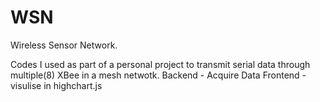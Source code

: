 # WSN
Wireless Sensor Network.

Codes I used as part of a personal project to transmit serial data through multiple(8) XBee in a mesh netwotk.
Backend - Acquire Data
Frontend - visulise in highchart.js
